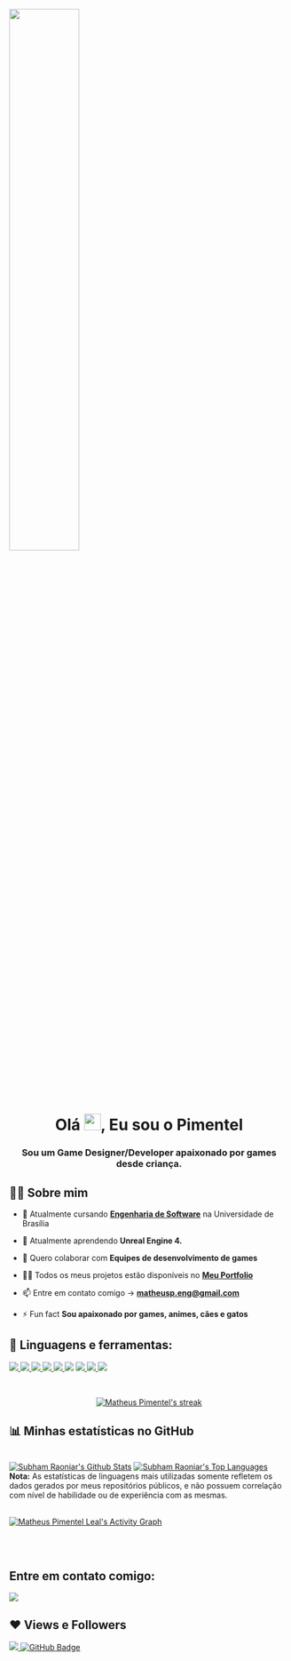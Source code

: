 <a href="#"><img width="50%" height="auto" src="https://i.ibb.co/1QzWXys/Pixel-art-eu.png" align="middle" height="175px"/></a>

<h1 align="center">Olá <img src="https://raw.githubusercontent.com/MartinHeinz/MartinHeinz/master/wave.gif" width="30px">, Eu sou o Pimentel</h1>
<h3 align="center">Sou um Game Designer/Developer apaixonado por games desde criança.</h3>


## 🙋‍♂️ Sobre mim

- 🔭 Atualmente cursando **[Engenharia de Software](https://fga.unb.br/software)** na Universidade de Brasília

- 🌱 Atualmente aprendendo **Unreal Engine 4.**

- 👯 Quero colaborar com **Equipes de desenvolvimento de games**

- 👨‍💻 Todos os meus projetos estão disponíveis no **[Meu Portfolio](https://subhamraoniar.com)**

- 📫 Entre em contato comigo -> **matheusp.eng@gmail.com**

- ⚡ Fun fact **Sou apaixonado por games, animes, cães e gatos**

## 🚀 Linguagens e ferramentas:

<p align="left"> 
    <a href="https://www.unrealengine.com/en-US/" target="_blank"> <img src="https://img.icons8.com/color/50/000000/unreal-engine.png"/> </a>
    <a href="https://unity.com/pt" target="_blank"> <img src="https://img.icons8.com/ios-filled/50/000000/unity.png"/> </a>
    <a href="https://www.adobe.com/br/products/photoshop/landpa.html?sdid=KQPOM&mv=search&ef_id=CjwKCAjwjdOIBhA_EiwAHz8xmy_pi28feOcVsRRuKiWIx7N9onsnXBBzlzXbBOvsSQG6I36NCm8oBhoCc0gQAvD_BwE:G:s&s_kwcid=AL!3085!3!534509111515!e!!g!!photoshop!188192502!10077842982&gclid=CjwKCAjwjdOIBhA_EiwAHz8xmy_pi28feOcVsRRuKiWIx7N9onsnXBBzlzXbBOvsSQG6I36NCm8oBhoCc0gQAvD_BwE" target="_blank"> <img src="https://img.icons8.com/color/48/000000/adobe-photoshop--v1.png"/> </a>
    <a href="https://docs.microsoft.com/pt-br/cpp/cpp/?view=msvc-160" target="_blank"> <img src="https://img.icons8.com/color/48/000000/c-plus-plus-logo.png"/> </a>
    <a href="https://docs.microsoft.com/pt-br/dotnet/csharp/" target="_blank"> <img src="https://img.icons8.com/color/50/000000/c-sharp-logo.png"/>
    <a href="https://docs.microsoft.com/en-us/cpp/c-language/?view=msvc-160" target="_blank"> <img src="https://img.icons8.com/color/48/000000/c-programming.png"/></a> 
    <a href="https://www.lua.org/" target="_blank"> <img src="https://img.icons8.com/ios-filled/50/000000/moon.png"/> </a> 
    <a href="https://www.java.com/pt-BR/" target="_blank"> <img src="https://img.icons8.com/color/48/000000/java-coffee-cup-logo--v1.png"/> </a>
    <a href="https://git-scm.com/" target="_blank"> <img src="https://img.icons8.com/color/48/000000/git.png"/> </a>
</p>

<br/>

<p align="center">
    <a href="https://github.com/Matheuspleal/github-readme-streak-stats">
        <img title="🔥 Get streak stats for your profile at git.io/streak-stats" alt="Matheus Pimentel's streak" src="https://github-readme-streak-stats.herokuapp.com/?user=Matheuspleal&theme=black-ice&hide_border=true&stroke=0000&background=060A0CD0"/>
    </a>
</p>

## 📊  Minhas estatísticas no GitHub

  <br/>
    <a href="https://github.com/Matheuspleal/github-readme-stats"><img alt="Subham Raoniar's Github Stats" src="https://github-readme-stats.vercel.app/api?username=Matheuspleal&show_icons=true&count_private=true&theme=react&hide_border=true&bg_color=0D1117" /></a>
  <a href="https://github.com/Matheuspleal/github-readme-stats"><img alt="Subham Raoniar's Top Languages" src="https://github-readme-stats.vercel.app/api/top-langs/?username=Matheuspleal&langs_count=8&count_private=true&layout=compact&theme=react&hide_border=true&bg_color=0D1117" /></a>
  <br/>
  <b>Nota:</b> As estatísticas de linguagens mais utilizadas somente refletem os dados gerados por meus repositórios públicos, e não possuem correlação com nível de habilidade ou de experiência com as mesmas.


<br/>
<br/>

<a href="https://github.com/Matheuspleal/github-readme-activity-graph"><img alt="Matheus Pimentel Leal's Activity Graph" src="https://activity-graph.herokuapp.com/graph?username=Matheuspleal&bg_color=0D1117&color=5BCDEC&line=5BCDEC&point=FFFFFF&hide_border=true" /></a>

<br/>
<br/>

## Entre em contato comigo:
<p align="left">

<a href = "https://www.linkedin.com/in/matheus-pimentel-leal-a07a38172/"><img src="https://img.icons8.com/fluent/48/000000/linkedin.png"/></a>

</p>

## ❤ Views e Followers
<a href="https://github.com/Meghna-DAS/github-profile-views-counter">
    <img src="https://komarev.com/ghpvc/?username=Matheuspleal">
</a>
<a href="https://github.com/Matheuspleal?tab=followers"><img src="https://img.shields.io/github/followers/Matheuspleal?label=Followers&style=social" alt="GitHub Badge"></a>
